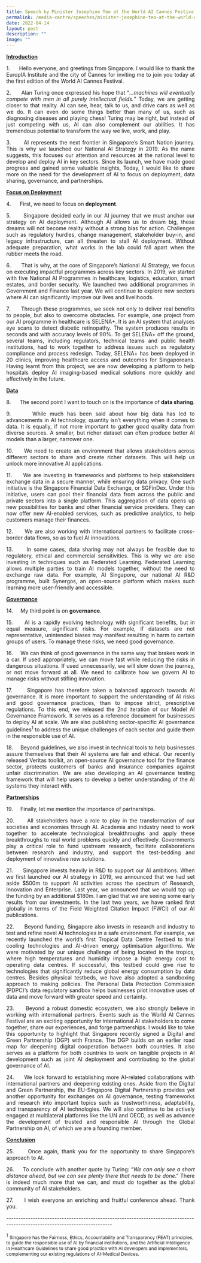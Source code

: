 ```yaml
---
title: Speech by Minister Josephine Teo at the World AI Cannes Festival
permalink: /media-centre/speeches/minister-josephine-teo-at-the-world-ai-cannes-festival/
date: 2022-04-14
layout: post
description: ""
image: ""
---
```

<p style="text-align: justify;"><strong><span style="text-decoration: underline;">Introduction</span></strong></p>
<p style="text-align: justify;">1.<span style="white-space: pre;">		</span>Hello everyone, and greetings from Singapore. I would like to thank the EuropIA Institute and the city of Cannes for inviting me to join you today at the first edition of the World AI Cannes Festival.
</p>
<p style="text-align: justify;">2.<span style="white-space: pre;">		</span>Alan Turing once expressed his hope that “<em>…machines will eventually compete with men in all purely intellectual fields.</em>” Today, we are getting closer to that reality. AI can see, hear, talk to us, and drive cars as well as we do. It can even do some things better than many of us, such as diagnosing diseases and playing chess! Turing may be right, but instead of just competing with us, AI can also complement our abilities. It has tremendous potential to transform the way we live, work, and play.
</p>
<p style="text-align: justify;">3.<span style="white-space: pre;">		</span>AI represents the next frontier in Singapore’s Smart Nation journey. This is why we launched our National AI Strategy in 2019. As the name suggests, this focuses our attention and resources at the national level to develop and deploy AI in key sectors. Since its launch, we have made good progress and gained some valuable insights, Today, I would like to share more on the need for the development of AI to focus on deployment, data sharing, governance, and partnerships.
</p>
<p style="text-align: justify;"><strong><span style="text-decoration: underline;">Focus on Deployment</span></strong>
</p>
<p style="text-align: justify;">4.<span style="white-space: pre;">		</span>First, we need to focus on <strong>deployment</strong>.
</p>
<p style="text-align: justify;">5.<span style="white-space: pre;">		</span>Singapore decided early in our AI journey that we must anchor our strategy on AI deployment. Although AI allows us to dream big, these dreams will not become reality without a strong bias for action. Challenges such as regulatory hurdles, change management, stakeholder buy-in, and legacy infrastructure, can all threaten to stall AI deployment. Without adequate preparation, what works in the lab could fall apart when the rubber meets the road.
</p>
<p style="text-align: justify;">6.<span style="white-space: pre;">		</span>That is why, at the core of Singapore’s National AI Strategy, we focus on executing impactful programmes across key sectors. In 2019, we started with five National AI Programmes in healthcare, logistics, education, smart estates, and border security. We launched two additional programmes in Government and Finance last year. We will continue to explore new sectors where AI can significantly improve our lives and livelihoods.
</p>
<p style="text-align: justify;">7.<span style="white-space: pre;">		</span>Through these programmes, we seek not only to deliver real benefits to people, but also to overcome obstacles. For example, one project from our AI programme in healthcare is SELENA+. It is an AI system that analyses eye scans to detect diabetic retinopathy. The system produces results in seconds and with accuracy levels of 90%. To get SELENA+ off the ground, several teams, including regulators, technical teams and public health institutions, had to work together to address issues such as regulatory compliance and process redesign. Today, SELENA+ has been deployed in 20 clinics, improving healthcare access and outcomes for Singaporeans. Having learnt from this project, we are now developing a platform to help hospitals deploy AI imaging-based medical solutions more quickly and effectively in the future.
</p>
<p style="text-align: justify;"><strong><span style="text-decoration: underline;">Data</span></strong>
</p>
<p style="text-align: justify;">8.<span style="white-space: pre;">		</span>The second point I want to touch on is the importance of <strong>data sharing</strong>.
</p>
<p style="text-align: justify;">9.<span style="white-space: pre;">		</span>While much has been said about how big data has led to advancements in AI technology, quantity isn’t everything when it comes to data. It is equally, if not more important to gather good quality data from diverse sources. A smaller, but richer dataset can often produce better AI models than a larger,  narrower one.
</p>
<p style="text-align: justify;">10.<span style="white-space: pre;">		</span>We need to create an environment that allows stakeholders across different sectors to share and create richer datasets. This will help us unlock more innovative AI applications.
</p>
<p style="text-align: justify;">11.<span style="white-space: pre;">		</span>We are investing in frameworks and platforms to help stakeholders exchange data in a secure manner, while ensuring data privacy. One such initiative is the Singapore Financial Data Exchange, or SGFinDex. Under this initiative, users can pool their financial data from across the public and private sectors into a single platform. This aggregation of data opens up new possibilities for banks and other financial service providers. They can now offer new AI-enabled services, such as predictive analytics, to help customers manage their finances.
</p>
<p style="text-align: justify;">12.<span style="white-space: pre;">		</span>We are also working with international partners to facilitate cross-border data flows, so as to fuel AI innovations.
</p>
<p style="text-align: justify;">13.<span style="white-space: pre;">		</span>In some cases, data sharing may not always be feasible due to regulatory, ethical and commercial sensitivities. This is why we are also investing in techniques such as Federated Learning. Federated Learning allows multiple parties to train AI models together, without the need to exchange raw data. For example, AI Singapore, our national AI R&amp;D programme, built Synergos, an open-source platform which makes such learning more user-friendly and accessible.
</p>
<p style="text-align: justify;"><strong><span style="text-decoration: underline;">Governance</span></strong>
</p>
<p style="text-align: justify;">14.<span style="white-space: pre;">		</span>My third point is on <strong>governance</strong>.
</p>
<p style="text-align: justify;">15.<span style="white-space: pre;">		</span>AI is a rapidly evolving technology with significant benefits, but in equal measure, significant risks.  For example, if datasets are not representative, unintended biases may manifest resulting in harm to certain groups of users. To manage these risks, we need good governance.
</p>
<p style="text-align: justify;">16.<span style="white-space: pre;">		</span>We can think of good governance in the same way that brakes work in a car. If used appropriately, we can move fast while reducing the risks in dangerous situations. If used unnecessarily, we will slow down the journey, or not move forward at all. We need to calibrate how we govern AI to manage risks without stifling innovation.
</p>
<p style="text-align: justify;">17.<span style="white-space: pre;">		</span>Singapore has therefore taken a balanced approach towards AI governance. It is more important to support the understanding of AI risks and good governance practices, than to impose strict, prescriptive regulations. To this end, we released the 2nd iteration of our Model AI Governance Framework. It serves as a reference document for businesses to deploy AI at scale. We are also publishing sector-specific AI governance guidelines<sup>1</sup> to address the unique challenges of each sector and guide them in the responsible use of AI.
</p>
<p style="text-align: justify;">18.<span style="white-space: pre;">		</span>Beyond guidelines, we also invest in technical tools to help businesses assure themselves that their AI systems are fair and ethical. Our recently released Veritas toolkit, an open-source AI governance tool for the finance sector, protects customers of banks and insurance companies against unfair discrimination. We are also developing an AI governance testing framework that will help users to develop a better understanding of the AI systems they interact with.
</p>
<p style="text-align: justify;"><strong><span style="text-decoration: underline;">Partnerships</span></strong>
</p>
<p style="text-align: justify;">19.<span style="white-space: pre;">		</span>Finally, let me mention the importance of partnerships.
</p>
<p style="text-align: justify;">20.<span style="white-space: pre;">		</span>All stakeholders have a role to play in the transformation of our societies and economies through AI. Academia and industry need to work together to accelerate technological breakthroughs and apply these breakthroughs to real world problems quickly and effectively.  Governments play a critical role to fund upstream research, facilitate collaborations between research and industry, and support the test-bedding and deployment of innovative new solutions.
</p>
<p style="text-align: justify;">21.<span style="white-space: pre;">		</span>Singapore invests heavily in R&amp;D to support our AI ambitions. When we first launched our AI strategy in 2019, we announced that we had set aside $500m to support AI activities across the spectrum of Research, Innovation and Enterprise. Last year, we announced that we would top up the funding by an additional $180m. I am glad that we are seeing some early results from our investments. In the last two years, we have ranked first globally in terms of the Field Weighted Citation Impact (FWCI) of our AI publications.
</p>
<p style="text-align: justify;">22.<span style="white-space: pre;">		</span>Beyond funding, Singapore also invests in research and industry to test and refine novel AI technologies in a safe environment. For example, we recently launched the world’s first Tropical Data Centre Testbed to trial cooling technologies and AI-driven energy optimisation algorithms. We were motivated by our unique challenge of being located in the tropics, where high temperatures and humidity impose a high energy cost to operating data centres. If successful, this testbed could give rise to technologies that significantly reduce global energy consumption by data centres. Besides physical testbeds, we have also adopted a sandboxing approach to making policies. The Personal Data Protection Commission (PDPC)’s data regulatory sandbox helps businesses pilot innovative uses of data and move forward with greater speed and certainty.
</p>
<p style="text-align: justify;">23.<span style="white-space: pre;">		</span>Beyond a robust domestic ecosystem, we also strongly believe in working with international partners. Events such as the World AI Cannes Festival are an exciting opportunity for international AI stakeholders to come together, share our experiences, and forge partnerships. I would like to take this opportunity to highlight that Singapore recently signed a Digital and Green Partnership (DGP) with France. The DGP builds on an earlier road map for deepening digital cooperation between both countries. It also serves as a platform for both countries to work on tangible projects in AI development such as joint AI deployment and contributing to the global governance of AI.
</p>
<p style="text-align: justify;">24.<span style="white-space: pre;">		</span>We look forward to establishing more AI-related collaborations with international partners and deepening existing ones. Aside from the Digital and Green Partnership, the EU-Singapore Digital Partnership provides yet another opportunity for exchanges on AI governance, testing frameworks and research into important topics such as trustworthiness, adaptability, and transparency of AI technologies. We will also continue to be actively engaged at multilateral platforms like the UN and OECD, as well as advance the development of trusted and responsible AI through the Global Partnership on AI, of which we are a founding member.
</p>
<p style="text-align: justify;"><strong><span style="text-decoration: underline;">Conclusion</span></strong>
</p>
<p style="text-align: justify;">25.<span style="white-space: pre;">		</span>Once again, thank you for the opportunity to share Singapore’s approach to AI.
</p>
<p style="text-align: justify;">26.<span style="white-space: pre;">		</span>To conclude with another quote by Turing: “<em>We can only see a short distance ahead, but we can see plenty there that needs to be done</em>.” There is indeed much more that we can, and must do together as the global community of AI stakeholders.
</p>
<p style="text-align: justify;">27.<span style="white-space: pre;">		</span>I wish everyone an enriching and fruitful conference ahead. Thank you.&nbsp;</p>
--------------------------------------------------------------------------------------------------------------------------
<p><sup>1</sup> <span style="font-size: 12px;">Singapore has the Fairness, Ethics, Accountability and Transparency (FEAT) principles, to guide the responsible use of AI by financial institutions, and the Artificial Intelligence in Healthcare Guidelines to share good practice with AI developers and implementers, complementing our existing regulations of AI-Medical Devices.</span></p>

